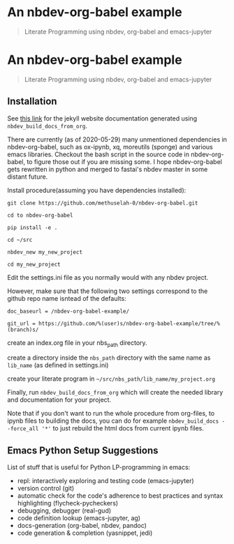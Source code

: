 # An nbdev-org-babel example
> Literate Programming using nbdev, org-babel and emacs-jupyter


# An nbdev-org-babel example

> Literate Programming using nbdev, org-babel and emacs-jupyter

## Installation



See [this link](https://methuselah-0.github.io/nbdev-org-babel-example//) for the jekyll website documentation generated using
`nbdev_build_docs_from_org`.

There are currently (as of 2020-05-29) many unmentioned dependencies
in nbdev-org-babel, such as ox-ipynb, xq, moreutils (sponge) and
various emacs libraries. Checkout the bash script in the source code
in nbdev-org-babel, to figure those out if you are missing some. I
hope nbdev-org-babel gets rewritten in python and merged to fastai's
nbdev master in some distant future.

Install procedure(assuming you have dependencies installed):

`git clone https://github.com/methuselah-0/nbdev-org-babel.git`

`cd to nbdev-org-babel`

`pip install -e .`

`cd ~/src`

`nbdev_new my_new_project`

`cd my_new_project`

Edit the settings.ini file as you normally would with any nbdev project.

However, make sure that the following two settings correspond to the github repo name isntead of the defaults:

`doc_baseurl = /nbdev-org-babel-example/`

`git_url = https://github.com/%(user)s/nbdev-org-babel-example/tree/%(branch)s/`

create an index.org file in your nbs<sub>path</sub> directory.

create a directory inside the `nbs_path` directory with the same name as `lib_name` (as defined in settings.ini)

create your literate program in `~/src/nbs_path/lib_name/my_project.org`

Finally, run `nbdev_build_docs_from_org` which will create the needed
library and documentation for your project.

Note that if you don't want to run the whole procedure from org-files,
to ipynb files to building the docs, you can do for example
`nbdev_build_docs --force_all '*'` to just rebuild the html docs from
current ipynb files.



## Emacs Python Setup Suggestions



List of stuff that is useful for Python LP-programming in emacs:

-   repl: interactively exploring and testing code (emacs-jupyter)
-   version control (git)
-   automatic check for the code's adherence to best practices and
    syntax highlighting (flycheck-pycheckers)
-   debugging, debugger (real-gud)
-   code definition lookup (emacs-jupyter, ag)
-   docs-generation (org-babel, nbdev, pandoc)
-   code generation & completion (yasnippet, jedi)


